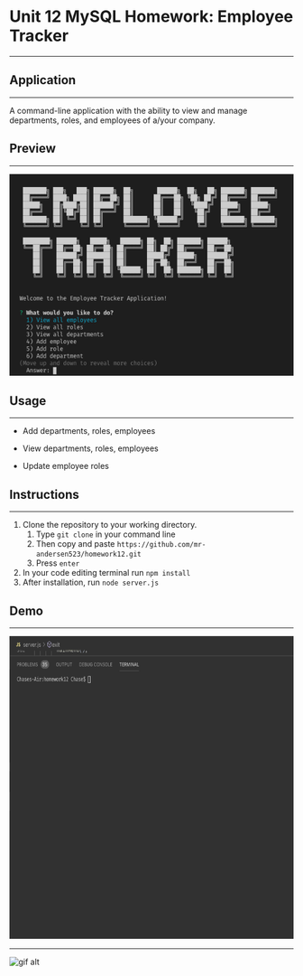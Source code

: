 # Unit 12 MySQL Homework: Employee Tracker
- - - -
## Application
- - - -

A command-line application with the ability to view and manage departments, roles, and employees of a/your company. 

## Preview
- - - -
![picture alt](preview/emp-tracker.png)

## Usage
- - - -
* Add departments, roles, employees

* View departments, roles, employees

* Update employee roles

## Instructions
- - - -
1. Clone the repository to your working directory. 
   1. Type `git clone` in your command line
   2. Then copy and paste `https://github.com/mr-andersen523/homework12.git`
   3. Press `enter` 
2. In your code editing terminal run `npm install`
3. After installation, run `node server.js`
   
## Demo
- - - -
<img src="preview/emp-track.gif"  width="618" height="536">

- - - -

![gif alt](preview/emp-track2.gif)





